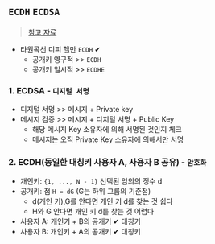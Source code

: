 ## `ECDH` `ECDSA`
> [참고 자료](https://m.blog.naver.com/PostView.naver?isHttpsRedirect=true&blogId=tnrud3579&logNo=221456223834)
- 타원곡선 디피 헬만 `ECDH` ✔
  - 공개키 영구적 >> `ECDH`
  - 공개키 일시적 >> `ECDHE`

### 1. ECDSA - `디지털 서명`
- 디지털 서명 >> 메시지 + Private key 
- 메시지 검증 >> 메시지 + 디지털 서명 + Public Key 
  - 해당 메시지 Key 소유자에 의해 서명된 것인지 체크
  - 메시지는 오직 Private Key 소유자에 의해서만 서명

### 2. ECDH(동일한 대칭키 사용자 A, 사용자 B 공유) - `암호화 `
- 개인키: `{1, ..., N - 1}` 선택된 임의의 정수 d
- 공개키: 점 `H = dG` (G는 하위 그룹의 기준점)
  - d(개인 키),G를 안다면 개인 키 d를 찾는 것 쉽다
  - H와 G 안다면 개인 키 d를 찾는 것 어렵다
- 사용자 A: 개인키 + B의 공개키 ✔ 대칭키
- 사용자 B: 개인키 + A의 공개키 ✔ 대칭키

